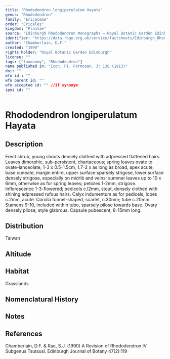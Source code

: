 ```yaml
---
title: "Rhododendron longiperulatum Hayata"
genus: "Rhododendron"
family: "Ericaceae"
order: "Ericales"
kingdom: "Plantae"
source: "Edinburgh Rhododendron Monographs – Royal Botanic Garden Edinburgh"
identifier: "https://data.rbge.org.uk/service/factsheets/Edinburgh_Rhododendron_Monographs.xhtml"
author: "Chamberlain, D.F."
created: "1990"
rights holder: "Royal Botanic Garden Edinburgh"
license: ""
tags: ["taxonomy", "Rhododendron"]
name published in: "Icon. PI. Formosan. 3: 138 (1913)"
doi: ""
wfo id : ""
wfo parent id: ""
wfo accepted id: "" //if synonym                      
ipni id: ""
---
```


                       

# Rhododendron longiperulatum Hayata

## Description
Erect shrub, young shoots densely clothed with adpressed flattened hairs. Leaves dimorphic, sub-persistent, chartaceous; spring leaves ovate to ovate-lanceolate, 1-3 x 0.5-1.5cm, 1.7-2 x as long as broad, apex acute, base cuneate, margin entire, upper surface sparsely strigose, lower surface densely strigose, especially on midrib and veins; summer leaves up to 10 x 6mm, otherwise as for spring leaves; petioles 1-2mm, strigose. Inflorescence 1-3-flowered; pedicels c.l2mm, stout, densely clothed with shining adpressed rufous hairs. Calyx indumentum as for pedicels, lobes c.2mm, acute. Corolla funnel-shaped, scarlet, c.30mm; tube c.20mm. Stamens 9-10, included within tube, sparsely pilose towards base. Ovary densely pilose; style glabrous. Capsule pubescent, 8-15mm long.

## Distribution
Taiwan

## Altitude


## Habitat
Grasslands

## Nomenclatural History

                       
## Notes


## References

Chamberlain, D.F. & Rae, S.J. (1990) A Revision of Rhododendron IV Subgenus Tsutsusi. Edinburgh Journal of Botany 47(2):119
